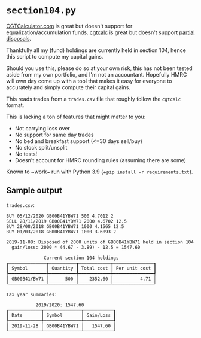 # `section104.py`

[CGTCalculator.com](http://www.cgtcalculator.com/) is great but doesn't support for equalization/accumulation funds.
[cgtcalc](https://github.com/mattjgalloway/cgtcalc) is great but doesn't support [partial disposals](https://github.com/mattjgalloway/cgtcalc/blob/6acd7b5a9bb51242ef8840adfc69adecbb0c528d/Sources/CGTCalcCore/Calculator/Calculator.swift#L175).

Thankfully all my (fund) holdings are currently held in section 104, hence this script to compute my capital gains.

Should you use this, please do so at your own risk, this has not been tested aside from my own portfolio, and I'm not an
accountant. Hopefully HMRC will own day come up with a tool that makes it easy for everyone to accurately and simply
compute their capital gains.

This reads trades from a `trades.csv` file that roughly follow the `cgtcalc` format.

This is lacking a ton of features that might matter to you:

* Not carrying loss over
* No support for same day trades
* No bed and breakfast support (<=30 days sell/buy)
* No stock split/unsplit
* No tests!
* Doesn't account for HMRC rounding rules (assuming there are some)

Known to ~work~ run with Python 3.9 (+`pip install -r requirements.txt`).

## Sample output

`trades.csv`:

```
BUY 05/12/2020 GB00B41YBW71 500 4.7012 2
SELL 28/11/2019 GB00B41YBW71 2000 4.6702 12.5
BUY 28/08/2018 GB00B41YBW71 1000 4.1565 12.5
BUY 01/03/2018 GB00B41YBW71 1000 3.6093 2
```

```
2019-11-08: Disposed of 2000 units of GB00B41YBW71 held in section 104
  gain/loss: 2000 * (4.67 - 3.89) - 12.5 = 1547.60

              Current section 104 holdings
┏━━━━━━━━━━━━━━┳━━━━━━━━━━┳━━━━━━━━━━━━┳━━━━━━━━━━━━━━━┓
┃ Symbol       ┃ Quantity ┃ Total cost ┃ Per unit cost ┃
┡━━━━━━━━━━━━━━╇━━━━━━━━━━╇━━━━━━━━━━━━╇━━━━━━━━━━━━━━━┩
│ GB00B41YBW71 │      500 │    2352.60 │          4.71 │
└──────────────┴──────────┴────────────┴───────────────┘

Tax year summaries:

           2019/2020: 1547.60
┏━━━━━━━━━━━━┳━━━━━━━━━━━━━━┳━━━━━━━━━━━┓
┃ Date       ┃ Symbol       ┃ Gain/Loss ┃
┡━━━━━━━━━━━━╇━━━━━━━━━━━━━━╇━━━━━━━━━━━┩
│ 2019-11-28 │ GB00B41YBW71 │   1547.60 │
└────────────┴──────────────┴───────────┘
```
